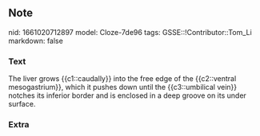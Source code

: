 ## Note
nid: 1661020712897
model: Cloze-7de96
tags: GSSE::!Contributor::Tom_Li
markdown: false

### Text
<div>
  The liver grows {{c1::caudally}} into the free edge of the
  {{c2::ventral mesogastrium}}, which it pushes down until the
  {{c3::umbilical vein}} notches its inferior border and is
  enclosed in a deep groove on its under surface.
</div>

### Extra

